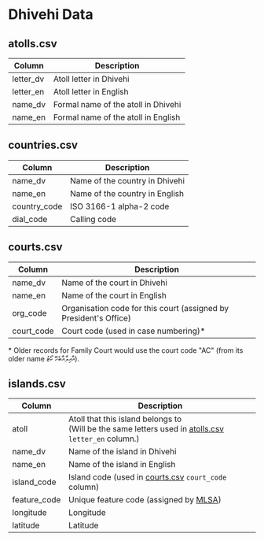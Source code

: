# Dhivehi Data

## atolls.csv

| Column | Description |
| --- | --- |
| letter_dv | Atoll letter in Dhivehi |
| letter_en | Atoll letter in English |
| name_dv | Formal name of the atoll in Dhivehi |
| name_en | Formal name of the atoll in English |

## countries.csv

| Column | Description |
| --- | --- |
| name_dv | Name of the country in Dhivehi |
| name_en | Name of the country in English |
| country_code | ISO 3166-1 alpha-2 code |
| dial_code | Calling code |

## courts.csv

| Column | Description |
| --- | --- |
| name_dv | Name of the court in Dhivehi |
| name_en | Name of the court in English |
| org_code | Organisation code for this court (assigned by President's Office) |
| court_code | Court code (used in case numbering)* |

\* Older records for Family Court would use the court code "AC" (from its older name އާއިލާއާބެހޭ ކޯޓު).

## islands.csv

| Column | Description |
| --- | --- |
| atoll | Atoll that this island belongs to<br>(Will be the same letters used in [atolls.csv](#atollscsv) `letter_en` column.) |
| name_dv | Name of the island in Dhivehi |
| name_en | Name of the island in English |
| island_code | Island code (used in [courts.csv](#courtscsv) `court_code` column) |
| feature_code | Unique feature code (assigned by [MLSA](https://onemap.mv)) |
| longitude | Longitude |
| latitude | Latitude |
